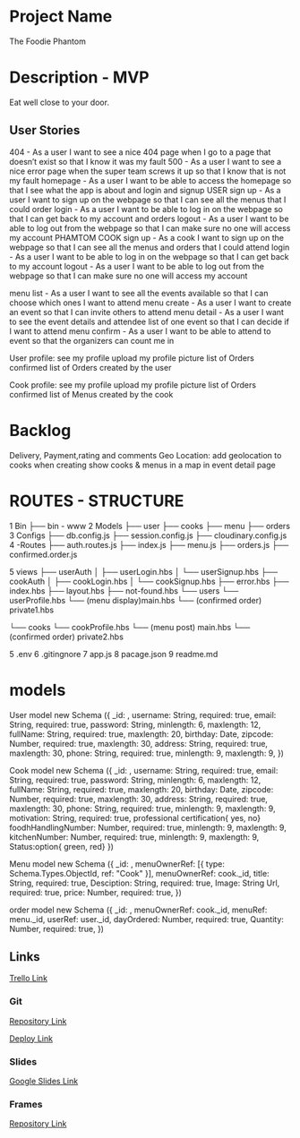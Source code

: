 # Project Name

The Foodie Phantom

# Description - MVP

Eat well close to your door.

## User Stories

404 - As a user I want to see a nice 404 page when I go to a page that doesn’t exist so that I know it was my fault
500 - As a user I want to see a nice error page when the super team screws it up so that I know that is not my fault
homepage - As a user I want to be able to access the homepage so that I see what the app is about and login and signup
USER
sign up - As a user I want to sign up on the webpage so that I can see all the menus that I could order
login - As a user I want to be able to log in on the webpage so that I can get back to my account and orders
logout - As a user I want to be able to log out from the webpage so that I can make sure no one will access my account
PHAMTOM COOK
sign up - As a cook I want to sign up on the webpage so that I can see all the menus and orders that I could attend
login - As a user I want to be able to log in on the webpage so that I can get back to my account
logout - As a user I want to be able to log out from the webpage so that I can make sure no one will access my account

menu list - As a user I want to see all the events available so that I can choose which ones I want to attend
menu create - As a user I want to create an event so that I can invite others to attend
menu detail - As a user I want to see the event details and attendee list of one event so that I can decide if I want to attend
menu confirm - As a user I want to be able to attend to event so that the organizers can count me in

User profile:
see my profile
upload my profile picture
list of Orders confirmed
list of Orders created by the user

Cook profile:
see my profile
upload my profile picture
list of Orders confirmed
list of Menus created by the cook

# Backlog

Delivery, Payment,rating and comments
Geo Location:
add geolocation to cooks when creating
show cooks & menus in a map in event detail page

# ROUTES - STRUCTURE

1 Bin
├── bin - www
2 Models
├── user
├── cooks
├── menu
├── orders
3 Configs
├── db.config.js
├── session.config.js
├── cloudinary.config.js
4 -Routes
├── auth.routes.js
├── index.js
├── menu.js
├── orders.js
├── confirmed.order.js

5 views
├── userAuth
│ ├── userLogin.hbs
│ └── userSignup.hbs
├── cookAuth
│ ├── cookLogin.hbs
│ └── cookSignup.hbs
├── error.hbs
├── index.hbs
├── layout.hbs
├── not-found.hbs
└── users
└── userProfile.hbs
└── (menu display)main.hbs
└── (confirmed order) private1.hbs

└── cooks
└── cookProfile.hbs
└── (menu post) main.hbs
└── (confirmed order) private2.hbs

5 .env
6 .gitingnore
7 app.js
8 pacage.json
9 readme.md

# models

User model
new Schema ({
\_id: ,
username: String, required: true,
email: String, required: true,
password: String, minlength: 6, maxlength: 12,
fullName: String, required: true, maxlength: 20,
birthday: Date,
zipcode: Number, required: true, maxlength: 30,
address: String, required: true, maxlength: 30,
phone: String, required: true, minlength: 9, maxlength: 9,
})

Cook model
new Schema ({
\_id: ,
username: String, required: true,
email: String, required: true,
password: String, minlength: 6, maxlength: 12,
fullName: String, required: true, maxlength: 20,
birthday: Date,
zipcode: Number, required: true, maxlength: 30,
address: String, required: true, maxlength: 30,
phone: String, required: true, minlength: 9, maxlength: 9,
motivation: String, required: true,
professional certification{ yes, no}
foodhHandlingNumber: Number, required: true, minlength: 9, maxlength: 9,
kitchenNumber: Number, required: true, minlength: 9, maxlength: 9,
Status:option{ green, red}
})

Menu model
new Schema ({
\_id: ,
menuOwnerRef: [{ type: Schema.Types.ObjectId, ref: "Cook" }],
menuOwnerRef: cook.\_id,
title: String, required: true,
Desciption: String, required: true,
Image: String Url, required: true,
price: Number, required: true,
})

order model
new Schema ({
\_id: ,
menuOwnerRef: cook.\_id,
menuRef: menu.\_id,
userRef: user.\_id,
dayOrdered: Number, required: true,
Quantity: Number, required: true,
})

## Links

[Trello Link](https://trello.com/b/Hu1J0K0k/foodie-phantom)

### Git

[Repository Link](https://github.com/alejanglez)

[Deploy Link]()

### Slides

[Google Slides Link]()

### Frames

[Repository Link](https://marvelapp.com/prototype/4f55igj)
